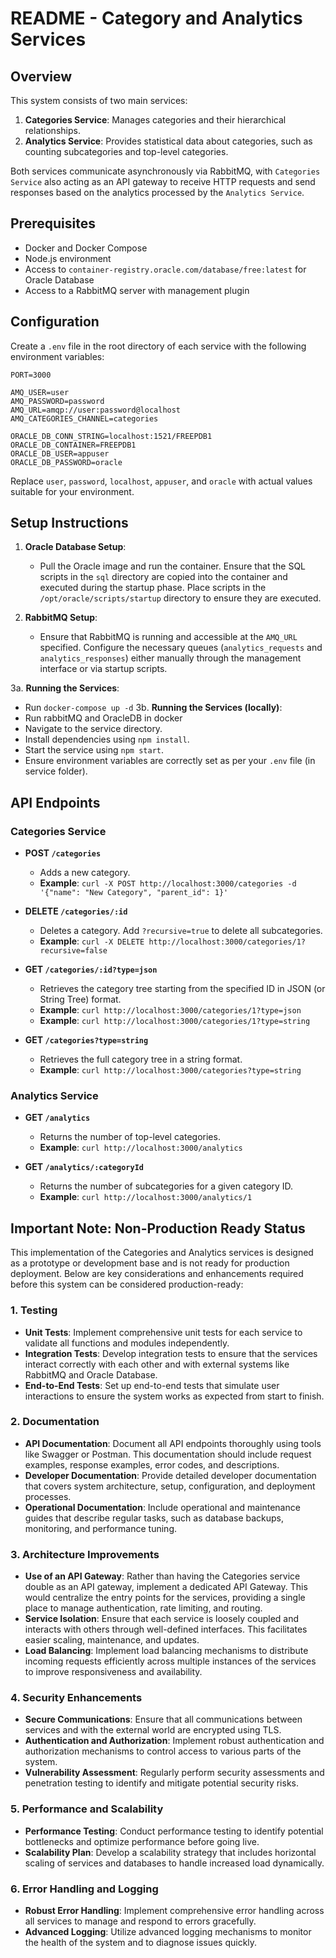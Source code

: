# README - Category and Analytics Services

## Overview

This system consists of two main services:
1. **Categories Service**: Manages categories and their hierarchical relationships.
2. **Analytics Service**: Provides statistical data about categories, such as counting subcategories and top-level categories.

Both services communicate asynchronously via RabbitMQ, with `Categories Service` also acting as an API gateway to receive HTTP requests and send responses based on the analytics processed by the `Analytics Service`.

## Prerequisites

- Docker and Docker Compose
- Node.js environment
- Access to `container-registry.oracle.com/database/free:latest` for Oracle Database
- Access to a RabbitMQ server with management plugin

## Configuration

Create a `.env` file in the root directory of each service with the following environment variables:

```plaintext
PORT=3000

AMQ_USER=user
AMQ_PASSWORD=password
AMQ_URL=amqp://user:password@localhost
AMQ_CATEGORIES_CHANNEL=categories

ORACLE_DB_CONN_STRING=localhost:1521/FREEPDB1
ORACLE_DB_CONTAINER=FREEPDB1
ORACLE_DB_USER=appuser
ORACLE_DB_PASSWORD=oracle
```

Replace `user`, `password`, `localhost`, `appuser`, and `oracle` with actual values suitable for your environment.

## Setup Instructions

1. **Oracle Database Setup**:
   - Pull the Oracle image and run the container. Ensure that the SQL scripts in the `sql` directory are copied into the container and executed during the startup phase. Place scripts in the `/opt/oracle/scripts/startup` directory to ensure they are executed.

2. **RabbitMQ Setup**:
   - Ensure that RabbitMQ is running and accessible at the `AMQ_URL` specified. Configure the necessary queues (`analytics_requests` and `analytics_responses`) either manually through the management interface or via startup scripts.

3a. **Running the Services**:
   - Run `docker-compose up -d`
3b. **Running the Services (locally)**:
   - Run rabbitMQ and OracleDB in docker
   - Navigate to the service directory.
   - Install dependencies using `npm install`.
   - Start the service using `npm start`.
   - Ensure environment variables are correctly set as per your `.env` file (in service folder).

## API Endpoints

### Categories Service

- **POST `/categories`**
  - Adds a new category.
  - **Example**: `curl -X POST http://localhost:3000/categories -d '{"name": "New Category", "parent_id": 1}'`

- **DELETE `/categories/:id`**
  - Deletes a category. Add `?recursive=true` to delete all subcategories.
  - **Example**: `curl -X DELETE http://localhost:3000/categories/1?recursive=false`

- **GET `/categories/:id?type=json`**
  - Retrieves the category tree starting from the specified ID in JSON (or String Tree) format.
  - **Example**: `curl http://localhost:3000/categories/1?type=json`
  - **Example**: `curl http://localhost:3000/categories/1?type=string`

- **GET `/categories?type=string`**
  - Retrieves the full category tree in a string format.
  - **Example**: `curl http://localhost:3000/categories?type=string`

### Analytics Service

- **GET `/analytics`**
  - Returns the number of top-level categories.
  - **Example**: `curl http://localhost:3000/analytics`

- **GET `/analytics/:categoryId`**
  - Returns the number of subcategories for a given category ID.
  - **Example**: `curl http://localhost:3000/analytics/1`

## Important Note: Non-Production Ready Status

This implementation of the Categories and Analytics services is designed as a prototype or development base and is not ready for production deployment. Below are key considerations and enhancements required before this system can be considered production-ready:

### 1. **Testing**
   - **Unit Tests**: Implement comprehensive unit tests for each service to validate all functions and modules independently.
   - **Integration Tests**: Develop integration tests to ensure that the services interact correctly with each other and with external systems like RabbitMQ and Oracle Database.
   - **End-to-End Tests**: Set up end-to-end tests that simulate user interactions to ensure the system works as expected from start to finish.

### 2. **Documentation**
   - **API Documentation**: Document all API endpoints thoroughly using tools like Swagger or Postman. This documentation should include request examples, response examples, error codes, and descriptions.
   - **Developer Documentation**: Provide detailed developer documentation that covers system architecture, setup, configuration, and deployment processes.
   - **Operational Documentation**: Include operational and maintenance guides that describe regular tasks, such as database backups, monitoring, and performance tuning.

### 3. **Architecture Improvements**
   - **Use of an API Gateway**: Rather than having the Categories service double as an API gateway, implement a dedicated API Gateway. This would centralize the entry points for the services, providing a single place to manage authentication, rate limiting, and routing.
   - **Service Isolation**: Ensure that each service is loosely coupled and interacts with others through well-defined interfaces. This facilitates easier scaling, maintenance, and updates.
   - **Load Balancing**: Implement load balancing mechanisms to distribute incoming requests efficiently across multiple instances of the services to improve responsiveness and availability.

### 4. **Security Enhancements**
   - **Secure Communications**: Ensure that all communications between services and with the external world are encrypted using TLS.
   - **Authentication and Authorization**: Implement robust authentication and authorization mechanisms to control access to various parts of the system.
   - **Vulnerability Assessment**: Regularly perform security assessments and penetration testing to identify and mitigate potential security risks.

### 5. **Performance and Scalability**
   - **Performance Testing**: Conduct performance testing to identify potential bottlenecks and optimize performance before going live.
   - **Scalability Plan**: Develop a scalability strategy that includes horizontal scaling of services and databases to handle increased load dynamically.

### 6. **Error Handling and Logging**
   - **Robust Error Handling**: Implement comprehensive error handling across all services to manage and respond to errors gracefully.
   - **Advanced Logging**: Utilize advanced logging mechanisms to monitor the health of the system and to diagnose issues quickly.
